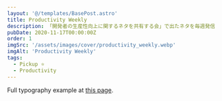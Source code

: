 ```yaml
---
layout: '@/templates/BasePost.astro'
title: Productivity Weekly
description: 「開発者の生産性向上に関するネタを共有する会」で出たネタを毎週発信
pubDate: 2020-11-17T00:00:00Z
order: 1
imgSrc: '/assets/images/cover/productivity_weekly.webp'
imgAlt: 'Productivity Weekly'
tags:
  - Pickup ⭐️
  - Productivity
---
```


Full typography example at [this page](./sixth-post).
